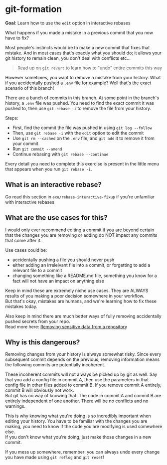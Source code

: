 # git-formation

**Goal**: Learn how to use the `edit` option in interactive rebases

What happens if you made a mistake in a previous commit that you now have to fix?

Most people's instincts would be to make a new commit that fixes that mistake. And in most cases that's exactly what you should do; it allows your git history to remain clean, you don't deal with conflicts etc...

> Read up on `git revert` to learn how to "undo" entire commits this way

However sometimes, you want to remove a mistake from your history. What if you accidentally pushed a `.env` file for example? Well that's the exact scenario of this branch!

There are a bunch of commits in this branch. At some point in the branch's history, a `.env` file was pushed. You need to find the exact commit it was pushed to, then use `git rebase -i` to remove the file from your history.

Steps:

- First, find the commit the file was pushed in using `git log --follow`
- Then, use `git rebase -i` with the `edit` option to edit the commit
- Use `git rm --cached` on the `.env` file, and `git add` it to remove it from your commit
- Run `git commit --amend`
- Continue rebasing with `git rebase --continue`

Every detail you need to complete this exercise is present in the little menu that appears when you run `git rebase -i`.

## What is an interactive rebase?

Go read this section in `exo/rebase-interactive-fixup` if you're unfamiliar with interactive rebases

## What are the use cases for this?

I would only ever recommend editing a commit if you are beyond certain that the changes you are removing or adding do NOT impact any commits that come after it.

Use cases could be:

- accidentally pushing a file you should never push
- either adding an irrelelvant file into a commit, or forgetting to add a relevant file to a commit
- changing something like a README.md file, something you know for a fact will not have an impact on anything else

Keep in mind these are extremely niche use cases. They are ALWAYS results of you making a poor decision somewhere in your workflow.  
But that's okay, mistakes are humans, and we're learning how to fix these mistakes today.

Also keep in mind there are much better ways of fully removing accidentally pushed secrets from your repo.  
Read more here: [Removing sensitive data from a repository](https://docs.github.com/en/authentication/keeping-your-account-and-data-secure/removing-sensitive-data-from-a-repository)

## Why is this dangerous?

Removing changes from your history is always somewhat risky. Since every subsequent commit depends on the previous, removing information means the following commits are potentially incoherent.

These incoherent commits will not always be picked up by git as well. Say that you add a config file in commit A, then use the parameters in that config file in other files added to commit B. If you remove commit A entirely, commit B will obviously not work.  
But git has no way of knowing that. The code in commit A and commit B are entirely independent of one another. There will be no conflicts and no warnings.

This is why knowing what you're doing is so incredibly important when editing your history. You have to be familiar with the changes you are making, you need to know if the code you are modifying is used somewhere else.  
If you don't know what you're doing, just make those changes in a new commit.

If you mess up somewhere, remember: you can always undo every change you have made using `git reflog` and `git reset`!
